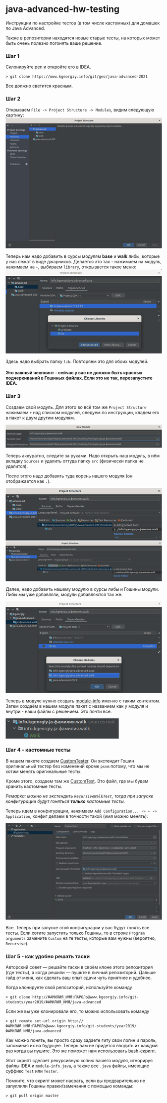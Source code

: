 # java-advanced-hw-testing
Инструкции по настройке тестов (в том числе кастомных) для домашек по Java Advanced.

Также в репозитории находятся новые старые тесты, на которых может быть очень полезно погонять ваше решение.

### Шаг 1
Склонируйте реп и откройте его в IDEA.
```shell script
> git clone https://www.kgeorgiy.info/git/geo/java-advanced-2021
```

Все должно светится красным.

### Шаг 2
Открываем `File -> Project Structure -> Modules`, видим следующую картину:
![](img/1.png)

Теперь нам надо добавить в сурсы модулям **base** и **walk** либы, которые у нас лежат в виде джарников.
Делается это так - нажимаем на модуль, нажимаем на `+`, выбираем `library`, открывается такое меню:
![](img/2.png)

Здесь надо выбрать папку `lib`. Повторяем это для обоих модулей.

#### Это важный чекпоинт - сейчас у вас не должно быть красных подчеркиваний в Гошиных файлах. Если это не так, перезапустите IDEA.

### Шаг 3

Создаем свой модуль. Для этого во всё том же `Project Structure` нажимаем `+` над списком модулей,
следуем по инструкции, кладем его в пакет к двум другим модулям.

![](img/3.png)

Теперь аккуратно, следите за руками. Надо открыть наш модуль, в нём вкладку `Sources` и удалить оттуда
папку `src` (физически папка не удалится).

После этого надо добавить туда корень нашего модуля (он отображается как `.`). 

![](img/4.png)
![](img/6.png)

Далее, надо добавить нашему модулю в сурсы либы и Гошины модули. Либы мы уже добавляли, модули добавляются так же.

![](img/5.png)

Теперь в модуле нужно создать [module-info](module-info.java) именно с таким контентом.
Затем создаём в нашем модуле пакет с названием как у модуля и внутри - наши файлы с решением.
Это почти все.

![](img/7.png)

### Шаг 4 - кастомные тесты

В нашем пакете создаем [CustomTester](CustomTester.java). Он экстендит Гошин оригинальный тестер без
изменений кроме `psvm` потому, что мы не хотим менять оригинальные тесты.

Кроме этого, создаем там же [CustomTest](CustomTest.java). Это файл, где мы будем хранить кастомные тесты.

*Ремарка: можно не экстендить `RecursiveWalkTest`, тогда при запуске конфигурации будут гоняться 
__только__ кастомные тесты.*

Теперь идем в конфигурации, нажимаем `Add Configuration... -> + -> Application`, конфиг делаем
в точности такой (имя можно менять):

![](img/8.png)

Все. Теперь при запуске этой конфигурации у вас будут гонять все тесты. Если хотите запустить только
Гошины, то в строке `Program arguments` замените `Custom` на те тесты, которые вам нужны 
(вероятно, `Recursive`).

### Шаг 5 - как удобно решать таски

Авторский совет — решайте таски в своём клоне этого репозитория (где тесты), а когда решили — 
пушьте в личный репозиторий. Дальше гайд от меня, как сделать ваш опыт сдачи чуть приятнее и удобнее.

Когда клонируете свой репозиторий, используйте команду
```shell
> git clone http://ФАМИЛИЯ_ИМЯ:ПАРОЛЬ@www.kgeorgiy.info/git-students/year2019/ФАМИЛИЯ_ИМЯ/java-advanced
```

Если же вы уже клонировали его, то можно использовать команду

```shell
> git remote set-url origin http://ФАМИЛИЯ_ИМЯ:ПАРОЛЬ@www.kgeorgiy.info/git-students/year2019/ФАМИЛИЯ_ИМЯ/java-advanced
```

Как можно понять, вы просто сразу задаете гиту свои логин и пароль, запоминая их на будущее. Теперь вам
не придется вводить их каждый раз когда вы пушите. Это же поможет нам использовать 
[bash-скрипт](submit.sh).

Этот скрипт сделает рекурсивную копию вашего модуля, игнорируя файлы IDEA и `module-info.java`,
а также все `.java` файлы, имеющие суффикс `Test` или `Tester`.

Помните, что скрипт может насрать, если вы предварительно не запуллили Гошины правки/замечания с помощью команды:

```shell
> git pull origin master
```
